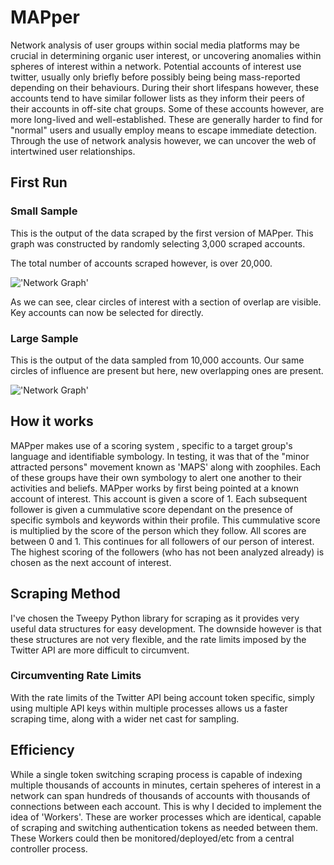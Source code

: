 # MAPper

Network analysis of user groups within social media platforms may be crucial in determining organic user interest, or uncovering anomalies within spheres of interest within a network.
Potential accounts of interest use twitter, usually only briefly before possibly being being mass-reported depending on their behaviours. During their short lifespans however, these accounts tend to have similar follower lists as they inform their peers of their accounts in off-site chat groups. Some of these accounts however, are more long-lived and well-established. These are generally harder to find for "normal" users and usually employ means to escape immediate detection.
Through the use of network analysis however, we can uncover the web of intertwined user relationships.

## First Run

### Small Sample
This is the output of the data scraped by the first version of MAPper.
This graph was constructed by randomly selecting 3,000 scraped accounts.

The total number of accounts scraped however, is over 20,000.

!['Network Graph'](graphs/network_3000.png)

As we can see, clear circles of interest with a section of overlap are visible. Key accounts can now be selected for directly.

### Large Sample

This is the output of the data sampled from 10,000 accounts. Our same circles of influence are present but here, new overlapping ones are present.

!['Network Graph'](graphs/network_10000.png)

## How it works

MAPper makes use of a scoring system , specific to a target group's language and identifiable symbology. In testing, it was that of the "minor attracted persons" movement known as 'MAPS' along with zoophiles. Each of these groups have their own symbology to alert one another to their activities and beliefs.
MAPper works by first being pointed at a known account of interest. This account is given a score of 1. Each subsequent follower is given a cummulative score dependant on the presence of specific symbols and keywords within their profile. This cummulative score is multiplied by the score of the person which they follow. All scores are between 0 and 1. This continues for all followers of our person of interest. The highest scoring of the followers (who has not been analyzed already) is chosen as the next account of interest.

## Scraping Method

I've chosen the Tweepy Python library for scraping as it provides very useful data structures for easy development. The downside however is that these structures are not very flexible, and the rate limits imposed by the Twitter API are more difficult to circumvent.

### Circumventing Rate Limits

With the rate limits of the Twitter API being account token specific, simply using multiple API keys within multiple processes allows us a faster scraping time, along with a wider net cast for sampling.

## Efficiency

While a single token switching scraping process is capable of indexing multiple thousands of accounts in minutes, certain speheres of interest in a network can span hundreds of thousands of accounts with thousands of connections between each account. This is why I decided to implement the idea of 'Workers'. These are worker processes which are identical, capable of scraping and switching authentication tokens as needed between them. These Workers could then be monitored/deployed/etc from a central controller process.